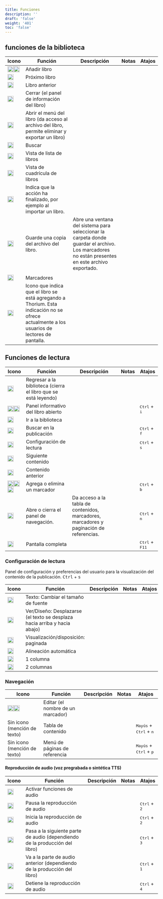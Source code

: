```yaml
---
title: Funciones
description: ''
draft: 'false'
weight: '401'
toc: 'false'
---
```


## funciones de la biblioteca

Icono | Función | Descripción | Notas | Atajos
--- | --- | --- | --- | ---
<img class="icons" src="/images/icons/baseline-add-24px.svg" alt="Icono" width="20px"><img class="icons" src="/images/icons/plus.svg" alt="Icono +" width="20px"> | <span class="function">Añadir libro</span> |  |  |
<img class="icons" src="/images/icons/baseline-arrow_forward_ios-24px.svg" alt="Icono Flecha derecha" width="20px"> | <span class="function">Próximo libro	</span> |  |  |
<img class="icons" src="/images/icons/baseline-arrow_left_ios-24px.svg" alt="Icono Flecha izquierda" width="20px"> | <span class="function">Libro anterior	</span> |  |  |
<img class="icons" src="/images/icons/baseline-close-24px.svg" alt="Icono x" width="20px"> | <span class="function"> Cerrar (el panel de información del libro)		</span> |  |  |
<img class="icons" src="/images/icons/menu.svg" alt="Icono 3 puntos" width="20px"> | <span class="function">Abrir el menú del libro (da acceso al archivo del libro, permite eliminar y exportar un libro)		</span> |  |  |
<img class="icons" src="/images/icons/magnifying_glass.svg" alt="Icono de lupa" width="20px"> | <span class="function">Buscar</span> |  |  |
<img class="icons" src="/images/icons/baseline-view_list-24px.svg" alt="Lista de iconos" width="20px"> | <span class="function">Vista de lista de libros</span> |  |  |
<img class="icons" src="/images/icons/baseline-view_module-24px.svg" alt="Cuadrícula de iconos" width="20px"> | <span class="function">Vista de cuadrícula de libros	</span> |  |  |
<img class="icons" src="/images/icons/done.svg" alt="Icono circular" width="20px"> | <span class="function">Indica que la acción ha finalizado, por ejemplo al importar un libro.</span> |  |  |
<img class="icons" src="/images/icons/download.svg" alt="Icono de flecha hacia abajo para formar un cuadro" width="20px"> | <span class="function">Guarde una copia del archivo del libro. </span> | Abre una ventana del sistema para seleccionar la carpeta donde guardar el archivo. Los marcadores no están presentes en este archivo exportado. |  |
 |  |  |  |
<img class="icons" src="/images/icons/landmark.svg" alt="Marcadores de iconos" width="20px"> | <span class="function">  Marcadores</span> |  |  |
<img class="icons" src="/images/icons/loader.svg" alt="Icono" width="20px"> | <span class="function">Icono que indica que el libro se está agregando a Thorium. Esta indicación no se ofrece actualmente a los usuarios de lectores de pantalla.</span> |  |  |

## Funciones de lectura

Icono | Función | Descripción | Notas | Atajos
--- | --- | --- | --- | ---
<img class="icons" src="/images/icons/baseline-arrow_back-24px.svg" alt="Icono de flecha a la izquierda" width="20px"> | <span class="function"> Regresar a la biblioteca (cierra el libro que se está leyendo)	</span> |  |  |
<img class="icons" src="/images/icons/info.svg" alt="Información del icono" width="20px"><img class="icons" src="/images/icons/outline-info-24px.svg" alt="Información del icono" width="20px"> | <span class="function">Panel informativo del libro abierto</span> |  |  | <kbd>Ctrl</kbd> + <kbd>i</kbd>
<img class="icons" src="/images/icons/outline-flip_to_front-24px.svg" alt="Icono Mostrar la biblioteca" width="20px"> | <span class="function">Ir a la biblioteca	</span> |  |  |
<img class="icons" src="/images/icons/magnifying_glass.svg" alt="Icono de lupa" width="20px"> | <span class="function">Buscar en la publicación</span> |  |  | <kbd>Ctrl</kbd> + <kbd>f</kbd>
<img class="icons" src="/images/icons/font-size.svg" alt="Configuración de iconos" width="20px"> | <span class="function"> Configuración de lectura</span> |  |  | <kbd>Ctrl</kbd> + <kbd>s</kbd>
<img class="icons" src="/images/icons/baseline-arrow_forward_ios-24px.svg" alt="Icono de flecha derecha" width="20px"> | <span class="function">Siguiente contenido		</span> |  |  |
<img class="icons" src="/images/icons/baseline-arrow_left_ios-24px.svg" alt="Icono gauche" width="20px"> | <span class="function"> Contenido anterior	</span> |  |  |
<img class="icons" src="/images/icons/outline-bookmark-24px.svg" alt="" width="20px"><img class="icons" src="/images/icons/outline-bookmark-24px-grey.svg" alt="Marcadores de iconos" width="20px"><img class="icons" src="/images/icons/outline-bookmark_border-24px.svg" alt="Página de marca de iconos" width="20px"> | <span class="function">Agrega o elimina un marcador</span> |  |  | <kbd>Ctrl</kbd> + <kbd>b</kbd>
<img class="icons" src="/images/icons/open_book.svg" alt="Navegación por iconos" width="20px"> | <span class="function">Abre o cierra el panel de navegación.</span> | Da acceso a la tabla de contenidos, marcadores, marcadores y paginación de referencias. |  | <kbd>Ctrl</kbd> + <kbd>n</kbd>
<img class="icons" src="/images/icons/sharp-crop_free-24px.svg" alt="Icono Modo de pantalla completa" width="20px"> | <span class="function">Pantalla completa </span> |  |  | <kbd>Ctrl</kbd> + <kbd>F11</kbd>

### Configuración de lectura

Panel de configuración y preferencias del usuario para la visualización del contenido de la publicación. <kbd>Ctrl</kbd> + <kbd>s</kbd>

Icono | Función | Descripción | Notas | Atajos
--- | --- | --- | --- | ---
<img class="icons" src="/images/icons/font-size.svg" alt="Icono de tamaño de texto" width="20px"> | <span class="function">Texto: Cambiar el tamaño de fuente	</span> |  |  |
<img class="icons" src="/images/icons/auto.svg" alt="Icono" width="20px"> | <span class="function">Ver/Diseño: Desplazarse (el texto se desplaza hacia arriba y hacia abajo)</span> |  |  |
<img class="icons" src="/images/icons/pagine.svg" alt="Icono" width="20px"> | <span class="function">Visualización/disposición: paginada		</span> |  |  |
<img class="icons" src="/images/icons/paragraph-left.svg" alt="Icono" width="20px"> | <span class="function">Alineación automática	</span> |  |  |
<img class="icons" src="/images/icons/colonne.svg" alt="Icono" width="20px"> | <span class="function">1 columna</span> |  |  |
<img class="icons" src="/images/icons/colonne2.svg" alt="Icono" width="20px"> | <span class="function"> 2 columnas</span> |  |  |

### Navegación

Icono | Función | Descripción | Notas | Atajos
--- | --- | --- | --- | ---
<img class="icons" src="/images/icons/baseline-edit-24px.svg" alt="Icono" width="20px"><img class="icons" src="/images/icons/baseline-edit-24px-grey.svg" alt="Editar icono" width="20px"> | <span class="function">Editar (el nombre de un marcador)</span> |  |  |
Sin icono (mención de texto) | Tabla de contenido |  |  | <kbd>Mayús</kbd> + <kbd>Ctrl</kbd> + <kbd>n</kbd>
Sin icono (mención de texto) | Menú de páginas de referencia |  |  | <kbd>Mayús</kbd> + <kbd>Ctrl</kbd> + <kbd>p</kbd>

#### Reproducción de audio (voz pregrabada o sintética TTS)

Icono | Función | Descripción | Notas | Atajos
--- | --- | --- | --- | ---
<img class="icons" src="/images/icons/baseline-volume_up-24px.svg" alt="Icono Activar texto a voz" width="20px"> | <span class="function">Activar funciones de audio</span> |  |  |
<img class="icons" src="/images/icons/baseline-pause-24px.svg" alt="Pausa de icono" width="20px"> | <span class="function">Pausa la reproducción de audio </span> |  |  | <kbd>Ctrl</kbd> + <kbd>2</kbd>
<img class="icons" src="/images/icons/baseline-play_arrow-24px.svg" alt="Juego de iconos" width="20px"> | <span class="function"> Inicia la reproducción de audio</span> |  |  | <kbd>Ctrl</kbd> + <kbd>2</kbd>
<img class="icons" src="/images/icons/baseline-skip_next-24px.svg" alt="Icono anterior" width="20px"> | <span class="function">Pasa a la siguiente parte de audio (dependiendo de la producción del libro)</span> |  |  | <kbd>Ctrl</kbd> + <kbd>3</kbd>
<img class="icons" src="/images/icons/baseline-skip_previous-24px.svg" alt="Icono siguiente" width="20px"> | <span class="function">Va a la parte de audio anterior (dependiendo de la producción del libro)</span> |  |  | <kbd>Ctrl</kbd> + <kbd>1</kbd>
<img class="icons" src="/images/icons/baseline-stop-24px.svg" alt="Icono" width="20px"> | <span class="function">Detiene la reproducción de audio </span> |  |  | <kbd>Ctrl</kbd> + <kbd>4</kbd>
